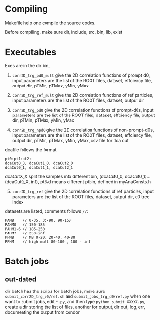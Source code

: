 # Compiling
Makefile help one compile the source codes.

Before compiling, make sure dir, include, src, bin, lib, exist
# Executables 
Exes are in the dir bin, 
1. `corr2D_trg_pd0_mult` give the 2D correlation functions of prompt d0,
input parameters are the list of the ROOT files, dataset, effciency file, output dir, pTMin, pTMax, yMin, yMax

2. `corr2D_trg_ref_mult` give the 2D correlation functions  of ref particles, 
input parameters are the list of the ROOT files, dataset, output dir

3. `corr2D_trg_pd0` give the 2D correlation functions  of prompt-d0s, 
input parameters are the list of the ROOT files, dataset, effciency file, output dir, pTMin, pTMax, yMin, yMax

4. `corr2D_trg_npd0` give the 2D correlation functions  of non-prompt-d0s, 
input parameters are the list of the ROOT files, dataset, effciency file, output dir, pTMin, pTMax, yMin, yMax, csv file for dca cut

dcafile follows the format
```
pt0:pt1:pt2:
dcaCut0_0, dcaCut1_0, dcaCut2_0
dcaCut0_1, dcaCut1_1, dcaCut2_1
```
dcaCutX_X split the samples into different bin, (dcaCut0_0, dcaCut0_1)...(dcaCut0_X, inf), pt%d means different ptbin, defined in myAnaConsts.h

5. `corr2D_trg_ref` give the 2D correlation functions  of ref particles, 
input parameters are the list of the ROOT files, dataset, output dir, d0 tree index

datasets are listed, comments follows `//`:

```
PAMB    // 0-35, 35-90, 90-150
PAHM0   // 150-185
PAHM1-6 // 185-250
PAHM7   // 250-inf
PPMB    // MB 0-20, 20-40, 40-80
PPHM    // high mult 80-100 , 100 - inf
```

# Batch jobs
## out-dated

dir batch has the scrips for batch jobs, make sure `submit_corr2D_trg_d0/ref.sh` and `submit_jobs_trg_d0/ref.py`
when one want to submit jobs, edit `*.py`, and then type `python submit_XXXXX.py`, create a dir storing the list of files, another for output,
dir out, log, err, documenting the output from condor

